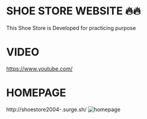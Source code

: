 # SHOE STORE WEBSITE :fire::fire:

This Shoe Store is Developed for practicing purpose

# VIDEO
https://www.youtube.com/

# HOMEPAGE

http://shoestore2004-.surge.sh/
![homepage](https://user-images.githubusercontent.com/56764144/117897040-5646e200-b2db-11eb-948a-996ad0bc781c.PNG)
